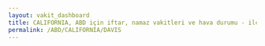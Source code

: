 ```yaml
---
layout: vakit_dashboard
title: CALIFORNIA, ABD için iftar, namaz vakitleri ve hava durumu - ilçe/eyalet seç
permalink: /ABD/CALIFORNIA/DAVIS
---
```


<script type="text/javascript">
  var GLOBAL_COUNTRY = 'ABD';
  var GLOBAL_CITY = 'CALIFORNIA';
  var GLOBAL_STATE = 'DAVIS';
  var lat = 72;
  var lon = 21;
</script>
